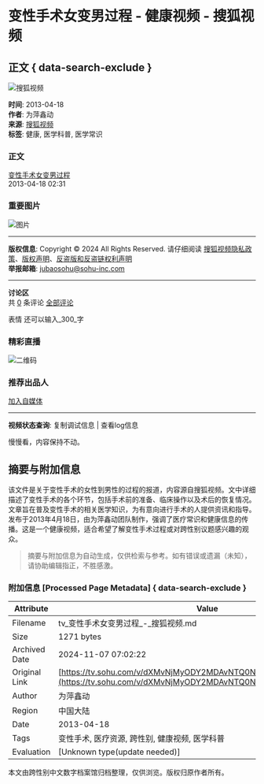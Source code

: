 # 变性手术女变男过程 - 健康视频 - 搜狐视频 

## 正文 { data-search-exclude }


![搜狐视频](https://css.tv.itc.cn/channel/header-images/logo-tv-mini.gif)

**时间**: 2013-04-18  
**作者**: 为萍鑫动  
**来源**: [搜狐视频](https://tv.sohu.com)  
**标签**: 健康, 医学科普, 医学常识  

### 正文

[变性手术女变男过程](javascript:void(0); "变性手术女变男过程")  
2013-04-18 02:31  

### 重要图片

![图片](http://e3f49eaa46b57.cdn.sohucs.com/c_fit,w_200,h_200/2019/9/10/16/2/MTAwMTE0XzE1NjgxMDI1NjAwMzg=.jpg)

---

**版权信息**: Copyright © 2024 All Rights Reserved. 请仔细阅读 [搜狐视频隐私政策](https://tv.sohu.com/upload/privacy/index.html)、[版权声明](https://intro.sohu.com/#/copyright)、[反盗版和反盗链权利声明](https://tv.sohu.com/s2016/piracy/index.shtml)  
**举报邮箱**: [jubaosohu@sohu-inc.com](mailto:jubaosohu@sohu-inc.com)   

---

**讨论区**  
共 [0](# "全部评论") 条评论 [全部评论](# "全部评论")  

表情 还可以输入_300_字  

### 精彩直播

![二维码](https://photocdn.tv.itc.cn/img/bd_mc_jf_zj.png)  

### 推荐出品人

[加入自媒体](https://tv.sohu.com/s/my/user/media/index.html) 

---

**视频状态查询**: 复制调试信息 | 查看log信息

慢慢看，内容保持不动。
<!-- tcd_original_link https://tv.sohu.com/v/dXMvNjMyODY2MDAvNTQ0NzA5OTUuc2h0bWw=.html -->
## 摘要与附加信息

<!-- tcd_abstract -->
该文件是关于变性手术的女性到男性的过程的报道，内容源自搜狐视频。文中详细描述了变性手术的各个环节，包括手术前的准备、临床操作以及术后的恢复情况。文章旨在普及变性手术的相关医学知识，为有意向进行手术的人提供资讯和指导。发布于2013年4月18日，由为萍鑫动团队制作，强调了医疗常识和健康信息的传播。这是一个健康视频，适合希望了解变性手术过程或对跨性别议题感兴趣的观众。
<!-- tcd_abstract_end -->

> 摘要与附加信息为自动生成，仅供检索与参考。如有错误或遗漏（未知），请协助编辑指正，不胜感激。

### 附加信息 [Processed Page Metadata] { data-search-exclude }

| Attribute       | Value                                  |
|-----------------|----------------------------------------|
| Filename        | tv_变性手术女变男过程_-_搜狐视频.md                             |
| Size            | 1271 bytes                           |
| Archived Date   | 2024-11-07 07:02:22                             |
| Original Link   | [https://tv.sohu.com/v/dXMvNjMyODY2MDAvNTQ0NzA5OTUuc2h0bWw=.html](https://tv.sohu.com/v/dXMvNjMyODY2MDAvNTQ0NzA5OTUuc2h0bWw=.html)                       |
| Author          | 为萍鑫动                               |
| Region          | 中国大陆                               |
| Date            | 2013-04-18                                 |
| Tags            | 变性手术, 医疗资源, 跨性别, 健康视频, 医学科普                                 |
| Evaluation            | [Unknown type(update needed)]                                 |
<!-- tcd_table_end -->

本文由跨性别中文数字档案馆归档整理，仅供浏览。版权归原作者所有。
